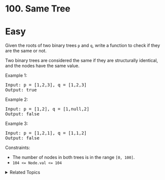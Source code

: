 # 100. Same Tree

# Easy

Given the roots of two binary trees `p` and `q`, write a function to check if they are the same or not.

Two binary trees are considered the same if they are structurally identical, and the nodes have the same value.

Example 1:

<pre>
Input: p = [1,2,3], q = [1,2,3]
Output: true
</pre>

Example 2:

<pre>
Input: p = [1,2], q = [1,null,2]
Output: false
</pre>

Example 3:

<pre>
Input: p = [1,2,1], q = [1,1,2]
Output: false
</pre>

Constraints:

-   The number of nodes in both trees is in the range `[0, 100]`.
-   `104 <= Node.val <= 104`

<details>
<summary> Related Topics </summary>

-   `Tree`
-   `Depth-First Search`
-   `Breadth-First Search`
-   `Binary Tree`

</details>
